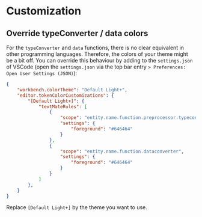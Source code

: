 # Customization

## Override typeConverter / data colors

For the `typeConverter` and `data` functions, there is no clear equivalent in other programming languages. Therefore, the colors of your theme might be a bit off. You can override this behaviour by adding to the `settings.json` of VSCode (open the `settings.json` via the top bar entry `> Preferences: Open User Settings (JSON)`):

```json
{
	"workbench.colorTheme": "Default Light+",
    "editor.tokenColorCustomizations": {
        "[Default Light+]": {
            "textMateRules": [
                {
                    "scope": "entity.name.function.preprocessor.typeconverter",
                    "settings": {
                        "foreground": "#646464"
                    }
                },
                {
                    "scope": "entity.name.function.dataconverter",
                    "settings": {
                        "foreground": "#646464"
                    }
                }
            ]
        },
    }
}
```

Replace `[Default Light+]` by the theme you want to use.